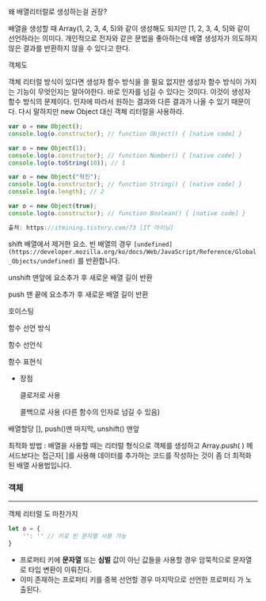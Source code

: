 왜 배열리터럴로 생성하는걸 권장?

배열을 생성할 때 Array(1, 2, 3, 4, 5)와 같이 생성해도 되지만 [1, 2, 3, 4, 5]와 같이 선언하라는 의미다. 개인적으로 전자와 같은 문법을 좋아하는데 배열 생성자가 의도하지않은 결과를 반환하지 않을 수 있다고 한다.

객체도 

객체 리터럴 방식이 있다면 생성자 함수 방식을 쓸 필요 없지만 생성자 함수 방식이 가지는 기능이 무엇인지는 알아야한다. 바로 인자를 넘길 수 있다는 것이다. 이것이 생성자 함수 방식의 문제이다. 인자에 따라서 원하는 결과와 다른 결과가 나올 수 있기 때문이다. 다시 말하지만 new Object 대신 객체 리터럴을 사용하라.

```jsx
var o = new Object();
console.log(o.constructor); // function Object() { [native code] }

var o = new Object(1);
console.log(o.constructor); // function Number() { [native code] }
console.log(o.toString(10)); // 1

var o = new Object("혁진");
console.log(o.constructor); // function String() { [native code] }
console.log(o.length); // 2

var o = new Object(true);
console.log(o.constructor); // function Boolean() { [native code] }

출처: https://itmining.tistory.com/73 [IT 마이닝]
```

shift 배열에서 제거한 요소. 빈 배열의 경우 `[undefined](https://developer.mozilla.org/ko/docs/Web/JavaScript/Reference/Global_Objects/undefined)` 를 반환합니다.

unshift 맨앞에 요소추가 후 새로운 배열 길이 반환

push 맨 끝에 요소추가 후 새로운 배열 길이 반환

호이스팅

함수 선언 방식

함수 선언식

함수 표현식

- 장점
    
    클로저로 사용
    
    콜백으로 사용 (다른 함수의 인자로 넘길 수 있음)
    

배열할당 [], push()맨 마지막, unshift() 맨앞

최적화 방법 : 배열을 사용할 때는 리터럴 형식으로 객체를 생성하고 Array.push( ) 메서드보다는 접근자[ ]를 사용해 데이터를 추가하는 코드를 작성하는 것이 좀 더 최적화된 배열 사용법입니다.

### 객체

---

객체 리터럴 도 마찬가지

```jsx
let o = {
	'': '' // 키로 빈 문자열 사용 가능
}
```

- 프로퍼티 키에 **문자열** 또는 **심벌** 값이 아닌 값들을 사용할 경우 암묵적으로 문자열로 타입 변환이 이뤄진다.
- 이미 존재하는 프로퍼티 키를 중복 선언할 경우 마지막으로 선언한 프로퍼티 가 노출된다.
